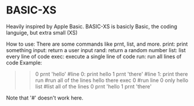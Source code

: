 # BASIC-XS

Heavily inspired by Apple Basic.
BASIC-XS is basicly Basic, the coding languige, but extra small (XS)

How to use:
  There are some commands like prnt, list, and more.
  print: print something
  input: return a user input
  rand: return a random number
  list: list every line of code
  exec: execute a single line of code
  run: run all lines of code
Example:

>>0 prnt 'hello'  #line 0: print hello
>>1 prnt 'there'  #line 1: print there
>>run  #run all of the lines
hello
there
>>exec 0 #run line 0 only
hello
>>list  #list all of the lines
0 prnt 'hello
1 prnt 'there'

Note that '#' doesn't work here.
